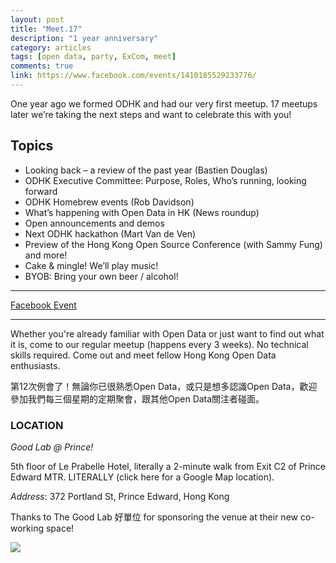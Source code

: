 ```yaml
---
layout: post
title: "Meet.17"
description: "1 year anniversary"
category: articles
tags: [open data, party, ExCom, meet]
comments: true
link: https://www.facebook.com/events/1410185529233776/
---
```


One year ago we formed ODHK and had our very first meetup. 17 meetups later we’re taking the next steps and want to celebrate this with you!

## Topics

* Looking back – a review of the past year (Bastien Douglas)
* ODHK Executive Committee: Purpose, Roles, Who’s running, looking forward
* ODHK Homebrew events (Rob Davidson)
* What’s happening with Open Data in HK (News roundup)
* Open announcements and demos
* Next ODHK hackathon (Mart Van de Ven)
* Preview of the Hong Kong Open Source Conference (with Sammy Fung) and more!
* Cake & mingle! We’ll play music!
* BYOB: Bring your own beer / alcohol!

--------------

[Facebook Event](https://www.facebook.com/events/1410185529233776/)

--------------

Whether you're already familiar with Open Data or just want to find out what it is, come to our regular meetup (happens every 3 weeks). No technical skills required. Come out and meet fellow Hong Kong Open Data enthusiasts.

第12次例會了！無論你已很熟悉Open Data，或只是想多認識Open Data，歡迎參加我們每三個星期的定期聚會，跟其他Open Data關注者碰面。

### LOCATION

*Good Lab @ Prince!*

5th floor of Le Prabelle Hotel, literally a 2-minute walk from Exit C2 of Prince Edward MTR. LITERALLY (click here for a Google Map location).

*Address*:  372 Portland St, Prince Edward, Hong Kong

Thanks to The Good Lab 好單位 for sponsoring the venue at their new co-working space! 

![](http://blog.opendatahk.com/wp-content/uploads/2014/02/Screen-Shot-2014-03-18-at-5.54.41-pm.png)
